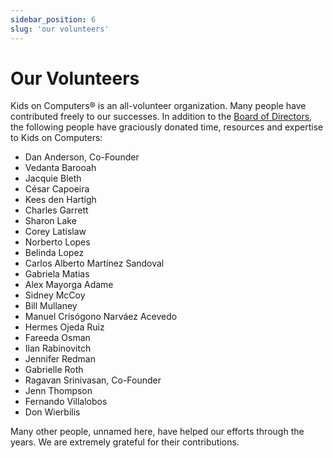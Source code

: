 ```yaml
---
sidebar_position: 6
slug: 'our volunteers'
---
```


# Our Volunteers
Kids on Computers® is an all-volunteer organization. Many people have contributed freely to our successes. In addition to the [Board of Directors](</about/board of directors>), the following people have graciously donated time, resources and expertise to Kids on Computers:

* Dan Anderson, Co-Founder
* Vedanta Barooah
* Jacquie Bleth
* César Capoeira
* Kees den Hartigh
* Charles Garrett
* Sharon Lake
* Corey Latislaw
* Norberto Lopes
* Belinda Lopez
* Carlos Alberto Martínez Sandoval
* Gabriela Matias
* Alex Mayorga Adame
* Sidney McCoy
* Bill Mullaney
* Manuel Crisógono Narváez Acevedo
* Hermes Ojeda Ruiz
* Fareeda Osman
* Ilan Rabinovitch
* Jennifer Redman
* Gabrielle Roth
* Ragavan Srinivasan, Co-Founder
* Jenn Thompson
* Fernando Villalobos
* Don Wierbilis

Many other people, unnamed here, have helped our efforts through the years. We are extremely grateful for their contributions.